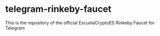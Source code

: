 # telegram-rinkeby-faucet
This is the repository of the official EscuelaCryptoES Rinkeby Faucet for Telegram
